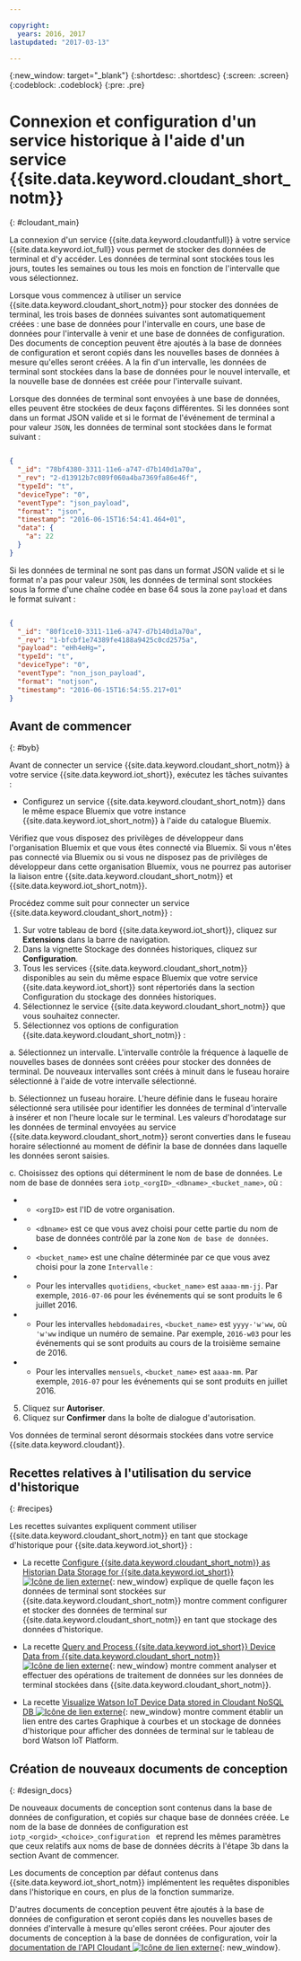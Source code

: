 ```yaml
---

copyright:
  years: 2016, 2017
lastupdated: "2017-03-13"

---
```


{:new_window: target="\_blank"}
{:shortdesc: .shortdesc}
{:screen: .screen}
{:codeblock: .codeblock}
{:pre: .pre}

# Connexion et configuration d'un service historique à l'aide d'un service {{site.data.keyword.cloudant_short_notm}}  
{: #cloudant_main}

La connexion d'un service {{site.data.keyword.cloudantfull}} à votre service {{site.data.keyword.iot_full}} vous permet de stocker des données de terminal et d'y accéder. Les données de terminal sont stockées tous les jours, toutes les semaines ou tous les mois en fonction de l'intervalle que vous sélectionnez.

Lorsque vous commencez à utiliser un service {{site.data.keyword.cloudant_short_notm}} pour stocker des données de terminal, les trois bases de données suivantes sont automatiquement créées : une base de données pour l'intervalle en cours, une base de données pour l'intervalle à venir et une base de données de configuration. Des documents de conception peuvent être ajoutés à la base de données de configuration et seront copiés dans les nouvelles bases de données à mesure qu'elles seront créées. A la fin d'un intervalle, les données de terminal sont stockées dans la base de données pour le nouvel intervalle, et la nouvelle base de données est créée pour l'intervalle suivant.

Lorsque des données de terminal sont envoyées à une base de données, elles peuvent être stockées de deux façons différentes. Si les données sont dans un format JSON valide et si le format de l'événement de terminal a pour valeur `JSON`, les données de terminal sont stockées dans le format suivant :

```json

{
  "_id": "78bf4380-3311-11e6-a747-d7b140d1a70a",
  "_rev": "2-d13912b7c089f060a4ba7369fa86e46f",
  "typeId": "t",
  "deviceType": "0",
  "eventType": "json_payload",
  "format": "json",
  "timestamp": "2016-06-15T16:54:41.464+01",
  "data": {
    "a": 22
  }
}

```

Si les données de terminal ne sont pas dans un format JSON valide et si le format n'a pas pour valeur `JSON`, les données de terminal sont stockées sous la forme d'une chaîne codée en base 64 sous la zone `payload` et dans le format suivant :

```json

{
  "_id": "80f1ce10-3311-11e6-a747-d7b140d1a70a",
  "_rev": "1-bfcbf1e74389fe4188a9425c0cd2575a",
  "payload": "eHh4eHg=",
  "typeId": "t",
  "deviceType": "0",
  "eventType": "non_json_payload",
  "format": "notjson",
  "timestamp": "2016-06-15T16:54:55.217+01"
}

```

## Avant de commencer  
{: #byb}

Avant de connecter un service {{site.data.keyword.cloudant_short_notm}} à votre service {{site.data.keyword.iot_short}}, exécutez les tâches suivantes :

- Configurez un service {{site.data.keyword.cloudant_short_notm}} dans le même espace Bluemix que votre instance {{site.data.keyword.iot_short_notm}} à l'aide du catalogue Bluemix.

Vérifiez que vous disposez des privilèges de développeur dans l'organisation Bluemix et que vous êtes connecté via Bluemix. Si vous n'êtes pas connecté via Bluemix ou si vous ne disposez pas de privilèges de développeur dans cette organisation Bluemix, vous ne pourrez pas autoriser la liaison entre {{site.data.keyword.cloudant_short_notm}} et {{site.data.keyword.iot_short_notm}}.

Procédez comme suit pour connecter un service {{site.data.keyword.cloudant_short_notm}} :

1. Sur votre tableau de bord {{site.data.keyword.iot_short}}, cliquez sur **Extensions** dans la barre de navigation.
2. Dans la vignette Stockage des données historiques, cliquez sur **Configuration**.
2. Tous les services {{site.data.keyword.cloudant_short_notm}} disponibles au sein du même espace Bluemix que votre service {{site.data.keyword.iot_short}} sont répertoriés dans la section Configuration du stockage des données historiques.
3. Sélectionnez le service {{site.data.keyword.cloudant_short_notm}} que vous souhaitez connecter.
4. Sélectionnez vos options de configuration {{site.data.keyword.cloudant_short_notm}} :

  a. Sélectionnez un intervalle. L'intervalle contrôle la fréquence à laquelle de nouvelles bases de données sont créées pour stocker des données de terminal. De nouveaux intervalles sont créés à minuit dans le fuseau horaire sélectionné à l'aide de votre intervalle sélectionné.

  b. Sélectionnez un fuseau horaire. L'heure définie dans le fuseau horaire sélectionné sera utilisée pour identifier les données de terminal d'intervalle à insérer et non l'heure locale sur le terminal. Les valeurs d'horodatage sur les données de terminal envoyées au service {{site.data.keyword.cloudant_short_notm}} seront converties dans le fuseau horaire sélectionné au moment de définir la base de données dans laquelle les données seront saisies.

  c. Choisissez des options qui déterminent le nom de base de données. Le nom de base de données sera `iotp_<orgID>_<dbname>_<bucket_name>`, où :

 +  * `<orgID>` est l'ID de votre organisation.
 +  * `<dbname>` est ce que vous avez choisi pour cette partie du nom de base de données contrôlé par la zone `Nom de base de données`.
 +  * `<bucket_name>` est une chaîne déterminée par ce que vous avez choisi pour la zone `Intervalle` :
 +    * Pour les intervalles `quotidiens`, `<bucket_name>` est `aaaa-mm-jj`.  Par exemple, `2016-07-06` pour les événements qui se sont produits le 6 juillet 2016.
 +    * Pour les intervalles `hebdomadaires`, `<bucket_name>` est `yyyy-'w'ww`, où `'w'ww` indique un numéro de semaine.  Par exemple, `2016-w03` pour les événements qui se sont produits au cours de la troisième semaine de 2016.
 +    * Pour les intervalles `mensuels`, `<bucket_name>` est `aaaa-mm`.  Par exemple, `2016-07` pour les événements qui se sont produits en juillet 2016.

5. Cliquez sur **Autoriser**.
6. Cliquez sur **Confirmer** dans la boîte de dialogue d'autorisation.

Vos données de terminal seront désormais stockées dans votre service {{site.data.keyword.cloudant}}.

## Recettes relatives à l'utilisation du service d'historique  
{: #recipes}

Les recettes suivantes expliquent comment utiliser {{site.data.keyword.cloudant_short_notm}} en tant que stockage d'historique pour {{site.data.keyword.iot_short}} :

- La recette [Configure {{site.data.keyword.cloudant_short_notm}} as Historian Data Storage for {{site.data.keyword.iot_short}} ![Icône de lien externe](../../icons/launch-glyph.svg "External link icon")](https://developer.ibm.com/recipes/tutorials/cloudant-nosql-db-as-historian-data-storage-for-ibm-watson-iot-parti/){: new_window} explique de quelle façon les données de terminal sont stockées sur {{site.data.keyword.cloudant_short_notm}} montre comment configurer et stocker des données de terminal sur {{site.data.keyword.cloudant_short_notm}} en tant que stockage des données d'historique.

- La recette [Query and Process {{site.data.keyword.iot_short}} Device Data from {{site.data.keyword.cloudant_short_notm}} ![Icône de lien externe](../../icons/launch-glyph.svg "External link icon")](https://developer.ibm.com/recipes/tutorials/cloudant-nosql-db-as-historian-data-storage-for-ibm-watson-iot-partii){: new_window} montre comment analyser et effectuer des opérations de traitement de données sur les données de terminal stockées dans {{site.data.keyword.cloudant_short_notm}}.

- La recette [Visualize Watson IoT Device Data stored in Cloudant NoSQL DB ![Icône de lien externe](../../icons/launch-glyph.svg "External link icon")](https://developer.ibm.com/recipes/?post_type=pnext_tutorial&p=27327){: new_window} montre comment établir un lien entre des cartes Graphique à courbes et un stockage de données d'historique pour afficher des données de terminal sur le tableau de bord Watson IoT Platform.


## Création de nouveaux documents de conception  
{: #design_docs}

De nouveaux documents de conception sont contenus dans la base de données de configuration, et copiés sur chaque base de données créée. Le nom de la base de données de configuration est `iotp_<orgid>_<choice>_configuration
` et reprend les mêmes paramètres que ceux relatifs aux noms de base de données décrits à l'étape 3b dans la section Avant de commencer.

Les documents de conception par défaut contenus dans {{site.data.keyword.iot_short_notm}} implémentent les requêtes disponibles dans l'historique en cours, en plus de la fonction summarize.

D'autres documents de conception peuvent être ajoutés à la base de données de configuration et seront copiés dans les nouvelles bases de données d'intervalle à mesure qu'elles seront créées. Pour ajouter des documents de conception à la base de données de configuration, voir la [documentation de l'API Cloudant ![Icône de lien externe](../icons/launch-glyph.svg "External link icon")](https://docs.cloudant.com/document.html){: new_window}.

<!--  # Related links
{: #rellinks}
* [Querying your {{site.data.keyword.cloudant_short_notm}}](link) -->
